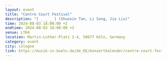 ```yaml
---
layout: event
title: "Centre Court Festival"
description: "[ _ _ _ ] (Shuoxin Tan, Li Song, Jia Liu)"
time: 2024-08-03 18:00:00 +2
endtime: 2024-08-03 18:00:00 +2
venue: LTK4
location: Martin-Luther-Platz 2-4, 50677 Köln, Germany
category: event
city: cologne
link: https://musik-in-koeln.de/de_DE/konzertkalender/centre-court-festival.17731057
---
```

